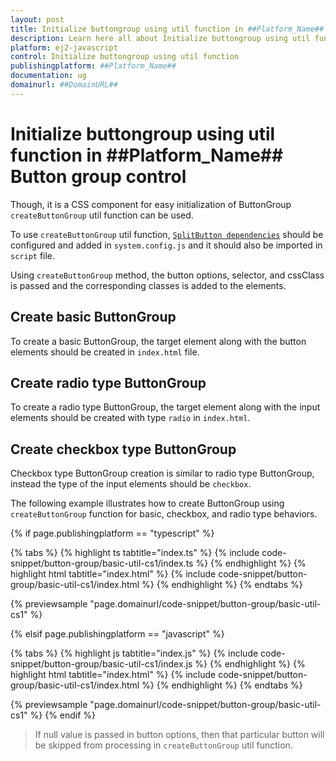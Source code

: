 ```yaml
---
layout: post
title: Initialize buttongroup using util function in ##Platform_Name## Button group control | Syncfusion
description: Learn here all about Initialize buttongroup using util function in Syncfusion ##Platform_Name## Button group control of Syncfusion Essential JS 2 and more.
platform: ej2-javascript
control: Initialize buttongroup using util function 
publishingplatform: ##Platform_Name##
documentation: ug
domainurl: ##DomainURL##
---
```


# Initialize buttongroup using util function in ##Platform_Name## Button group control

Though, it is a CSS component for easy initialization of ButtonGroup `createButtonGroup` util function can be used.

To use `createButtonGroup` util function, [`SplitButton dependencies`](./../../split-button/getting-started#dependencies) should be configured and added in `system.config.js` and it should also be imported in `script` file.

Using `createButtonGroup` method, the button options, selector, and cssClass is passed and the corresponding classes is added to the elements.

## Create basic ButtonGroup

To create a basic ButtonGroup, the target element along with the button elements should be created in `index.html` file.

## Create radio type ButtonGroup

To create a radio type ButtonGroup, the target element along with the input elements should be created with type `radio` in `index.html`.

## Create checkbox type ButtonGroup

Checkbox type ButtonGroup creation is similar to radio type ButtonGroup, instead the type of the input elements should be `checkbox`.

The following example illustrates how to create ButtonGroup using `createButtonGroup` function for basic, checkbox, and radio
type behaviors.

{% if page.publishingplatform == "typescript" %}

 {% tabs %}
{% highlight ts tabtitle="index.ts" %}
{% include code-snippet/button-group/basic-util-cs1/index.ts %}
{% endhighlight %}
{% highlight html tabtitle="index.html" %}
{% include code-snippet/button-group/basic-util-cs1/index.html %}
{% endhighlight %}
{% endtabs %}
        
{% previewsample "page.domainurl/code-snippet/button-group/basic-util-cs1" %}

{% elsif page.publishingplatform == "javascript" %}

{% tabs %}
{% highlight js tabtitle="index.js" %}
{% include code-snippet/button-group/basic-util-cs1/index.js %}
{% endhighlight %}
{% highlight html tabtitle="index.html" %}
{% include code-snippet/button-group/basic-util-cs1/index.html %}
{% endhighlight %}
{% endtabs %}

{% previewsample "page.domainurl/code-snippet/button-group/basic-util-cs1" %}
{% endif %}

> If null value is passed in button options, then that particular button will be skipped from processing in `createButtonGroup` util function.